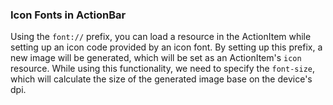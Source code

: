 ### Icon Fonts in ActionBar

Using the `font://` prefix, you can load a resource in the ActionItem while setting up an icon code provided by an icon font. By setting up this prefix, a new image will be generated, which will be set as an ActionItem's `icon` resource. While using this functionality, we need to specify the `font-size`, which will calculate the size of the generated image base on the device's dpi.

<snippet id='actionbar-icon-fonts-html'/>
<snippet id='actionbar-icon-fonts-css-ng'/>